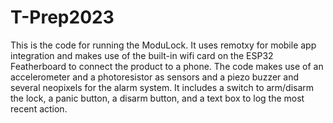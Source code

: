 # T-Prep2023
This is the code for running the ModuLock. It uses remotxy for mobile app integration and makes use of the built-in wifi card on the ESP32 Featherboard to connect the product to a phone. The code makes use of an accelerometer and a photoresistor as sensors and a piezo buzzer and several neopixels for the alarm system. It includes a switch to arm/disarm the lock, a panic button, a disarm button, and a text box to log the most recent action.
